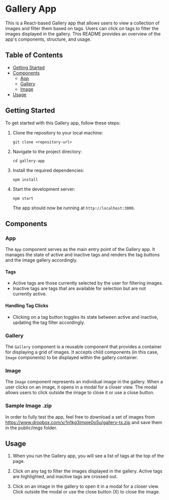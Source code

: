 # Gallery App

This is a React-based Gallery app that allows users to view a collection of images and filter them based on tags. Users can click on tags to filter the images displayed in the gallery. This README provides an overview of the app's components, structure, and usage.

## Table of Contents

-   [Getting Started](#getting-started)
-   [Components](#components)
    -   [App](#app)
    -   [Gallery](#gallery)
    -   [Image](#image)
-   [Usage](#usage)

## Getting Started

To get started with this Gallery app, follow these steps:

1. Clone the repository to your local machine:

    ```
    git clone <repository-url>
    ```

2. Navigate to the project directory:

    ```
    cd gallery-app
    ```

3. Install the required dependencies:

    ```
    npm install
    ```

4. Start the development server:

    ```
    npm start
    ```

    The app should now be running at `http://localhost:3000`.

## Components

### App

The `App` component serves as the main entry point of the Gallery app. It manages the state of active and inactive tags and renders the tag buttons and the image gallery accordingly.

#### Tags

-   Active tags are those currently selected by the user for filtering images.
-   Inactive tags are tags that are available for selection but are not currently active.

#### Handling Tag Clicks

-   Clicking on a tag button toggles its state between active and inactive, updating the tag filter accordingly.

### Gallery

The `Gallery` component is a reusable component that provides a container for displaying a grid of images. It accepts child components (in this case, `Image` components) to be displayed within the gallery container.

### Image

The `Image` component represents an individual image in the gallery. When a user clicks on an image, it opens in a modal for a closer view. The modal allows users to click outside the image to close it or use a close button.

### Sample Image .zip

In order to fully test the app, feel free to download a set of images from https://www.dropbox.com/s/1n1kg3impje0o5u/gallery-ts.zip and save them in the public/imgs folder.

## Usage

1. When you run the Gallery app, you will see a list of tags at the top of the page.

2. Click on any tag to filter the images displayed in the gallery. Active tags are highlighted, and inactive tags are crossed out.

3. Click on an image in the gallery to open it in a modal for a closer view. Click outside the modal or use the close button (X) to close the image.
